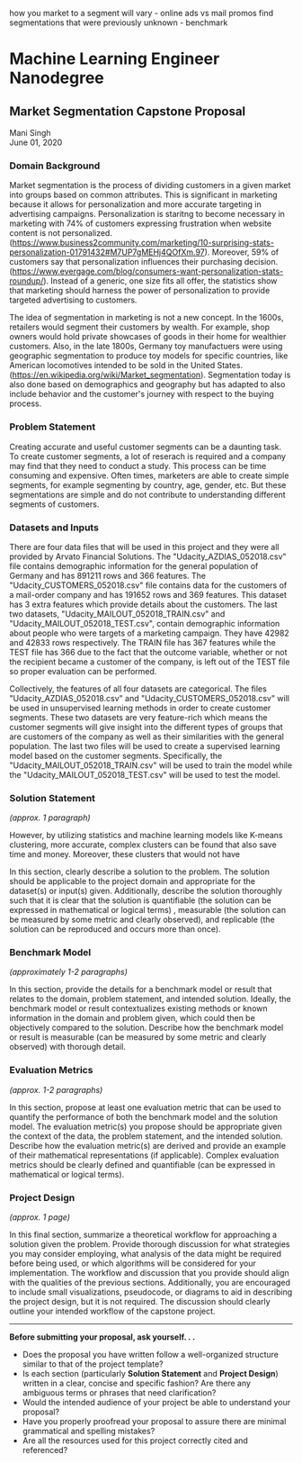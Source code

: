 how you market to a segment will vary  - online ads vs mail promos
find segmentations that were previously unknown - benchmark


# Machine Learning Engineer Nanodegree
## Market Segmentation Capstone Proposal
Mani Singh  
June 01, 2020

### Domain Background
Market segmentation is the process of dividing customers in a given market into groups based on common attributes. This is significant in marketing because it allows for personalization and more accurate targeting in advertising campaigns. Personalization is staritng to become necessary in marketing with 74% of customers expressing frustration when website content is not personalized.(https://www.business2community.com/marketing/10-surprising-stats-personalization-01791432#M7UP7gMEHj4QOfXm.97). Moreover, 59% of customers say that personalization influences their purchasing decision.(https://www.evergage.com/blog/consumers-want-personalization-stats-roundup/). Instead of a generic, one size fits all offer, the statistics show that marketing should harness the power of personalization to provide targeted advertising to customers. 

The idea of segmentation in marketing is not a new concept. In the 1600s, retailers would segment their customers by wealth. For example, shop owners would hold private showcases of goods in their home for wealthier customers. Also, in the late 1800s, Germany toy manufactuers were using geographic segmentation to produce toy models for specific countries, like American locomotives intended to be sold in the United States.(https://en.wikipedia.org/wiki/Market_segmentation). Segmentation today is also done based on demographics and geography but has adapted to also include behavior and the customer's journey with respect to the buying process. 

### Problem Statement
Creating accurate and useful customer segments can be a daunting task. To create customer segments, a lot of reserach is required and a company may find that they need to conduct a study. This process can be time consuming and expensive. Often times, marketers are able to create simple segments, for example segmenting by country, age, gender, etc. But these segmentations are simple and do not contribute to understanding different segments of customers. 

### Datasets and Inputs
There are four data files that will be used in this project and they were all provided by Arvato Financial Solutions. The "Udacity_AZDIAS_052018.csv" file contains demographic information for the general population of Germany and has 891211 rows and 366 features. The "Udacity_CUSTOMERS_052018.csv" file contains data for the customers of a mail-order company and has 191652 rows and 369 features. This dataset has 3 extra features which provide details about the customers. The last two datasets, "Udacity_MAILOUT_052018_TRAIN.csv" and "Udacity_MAILOUT_052018_TEST.csv", contain demographic information about people who were targets of a marketing campaign. They have 42982 and 42833 rows respectively. The TRAIN file has 367 features while the TEST file has 366 due to the fact that the outcome variable, whether or not the recipient became a customer of the company, is left out of the TEST file so proper evaluation can be performed. 

Collectively, the features of all four datasets are categorical. The files "Udacity_AZDIAS_052018.csv" and "Udacity_CUSTOMERS_052018.csv" will be used in unsupervised learning methods in order to create customer segments. These two datasets are very feature-rich which means the customer segments will give insight into the different types of groups that are customers of the company as well as their similarities with the general population. The last two files will be used to create a supervised learning model based on the customer segments. Specifically, the "Udacity_MAILOUT_052018_TRAIN.csv" will be used to train the model while the "Udacity_MAILOUT_052018_TEST.csv" will be used to test the model. 

### Solution Statement
_(approx. 1 paragraph)_

However, by utilizing statistics and machine learning models like K-means clustering, more accurate, complex clusters can be found that also save time and money. Moreover, these clusters that would not have

In this section, clearly describe a solution to the problem. The solution should be applicable to the project domain and appropriate for the dataset(s) or input(s) given. Additionally, describe the solution thoroughly such that it is clear that the solution is quantifiable (the solution can be expressed in mathematical or logical terms) , measurable (the solution can be measured by some metric and clearly observed), and replicable (the solution can be reproduced and occurs more than once).

### Benchmark Model
_(approximately 1-2 paragraphs)_

In this section, provide the details for a benchmark model or result that relates to the domain, problem statement, and intended solution. Ideally, the benchmark model or result contextualizes existing methods or known information in the domain and problem given, which could then be objectively compared to the solution. Describe how the benchmark model or result is measurable (can be measured by some metric and clearly observed) with thorough detail.

### Evaluation Metrics
_(approx. 1-2 paragraphs)_

In this section, propose at least one evaluation metric that can be used to quantify the performance of both the benchmark model and the solution model. The evaluation metric(s) you propose should be appropriate given the context of the data, the problem statement, and the intended solution. Describe how the evaluation metric(s) are derived and provide an example of their mathematical representations (if applicable). Complex evaluation metrics should be clearly defined and quantifiable (can be expressed in mathematical or logical terms).

### Project Design
_(approx. 1 page)_

In this final section, summarize a theoretical workflow for approaching a solution given the problem. Provide thorough discussion for what strategies you may consider employing, what analysis of the data might be required before being used, or which algorithms will be considered for your implementation. The workflow and discussion that you provide should align with the qualities of the previous sections. Additionally, you are encouraged to include small visualizations, pseudocode, or diagrams to aid in describing the project design, but it is not required. The discussion should clearly outline your intended workflow of the capstone project.

-----------

**Before submitting your proposal, ask yourself. . .**

- Does the proposal you have written follow a well-organized structure similar to that of the project template?
- Is each section (particularly **Solution Statement** and **Project Design**) written in a clear, concise and specific fashion? Are there any ambiguous terms or phrases that need clarification?
- Would the intended audience of your project be able to understand your proposal?
- Have you properly proofread your proposal to assure there are minimal grammatical and spelling mistakes?
- Are all the resources used for this project correctly cited and referenced?